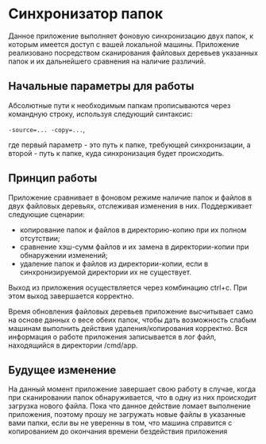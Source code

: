 # Синхронизатор папок

Данное приложение выполняет фоновую синхронизацию двух папок, к которым имеется доступ с вашей
локальной машины. Приложение реализовано посредством сканирования файловых деревьев
указанных папок и их дальнейшего сравнения на наличие различий.

## Начальные параметры для работы

Абсолютные пути к необходимым папкам прописываются через командную строку, используя
следующий синтаксис:

`-source=... -copy=...`,

где первый параметр - это путь к папке, требующей синхронизации, а второй - путь к папке,
куда синхронизация будет происходить.

## Принцип работы

Приложение сравнивает в фоновом режиме наличие папок и файлов в двух файловых деревьях,
отслеживая изменения в них. Поддерживает следующие сценарии:

- копирование папок и файлов в директорию-копию при их полном отсутствии;
- сравнение хэш-сумм файлов и их замена в директории-копии при обнаружении изменений;
- удаление папок и файлов из директории-копии, если в синхронизируемой директории их
  не существует.

Выход из приложения осуществляется через комбинацию ctrl+c. При этом выход завершается
корректно.

Время обновления файловых деревьев приложение высчитывает само на основе данных о весе
обеих папок, чтобы дать возможность слабым машинам выполнить действия удаления/копирования
корректно. Вся информация о работе приложения записывается в лог файл, находящийся
в директории /cmd/app.

## Будущее изменение

На данный момент приложение завершает свою работу в случае, когда при сканировании
папок обнаруживается, что в одну из них происходит загрузка нового файла. Пока что данное
действие ломает выполнение приложения, поэтому прошу не загружать новые файлы в указанные
вами папки, если вы не уверенны в том, что машина справится с копированием до окончания
времени бездействия приложения
